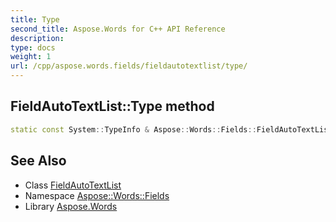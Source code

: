```yaml
---
title: Type
second_title: Aspose.Words for C++ API Reference
description: 
type: docs
weight: 1
url: /cpp/aspose.words.fields/fieldautotextlist/type/
---
```

## FieldAutoTextList::Type method




```cpp
static const System::TypeInfo & Aspose::Words::Fields::FieldAutoTextList::Type()
```

## See Also

* Class [FieldAutoTextList](../)
* Namespace [Aspose::Words::Fields](../../)
* Library [Aspose.Words](../../../)
